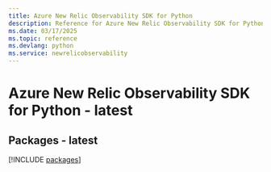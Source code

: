 ```yaml
---
title: Azure New Relic Observability SDK for Python
description: Reference for Azure New Relic Observability SDK for Python
ms.date: 03/17/2025
ms.topic: reference
ms.devlang: python
ms.service: newrelicobservability
---
```

# Azure New Relic Observability SDK for Python - latest
## Packages - latest
[!INCLUDE [packages](new-relic-observability-index.md)]